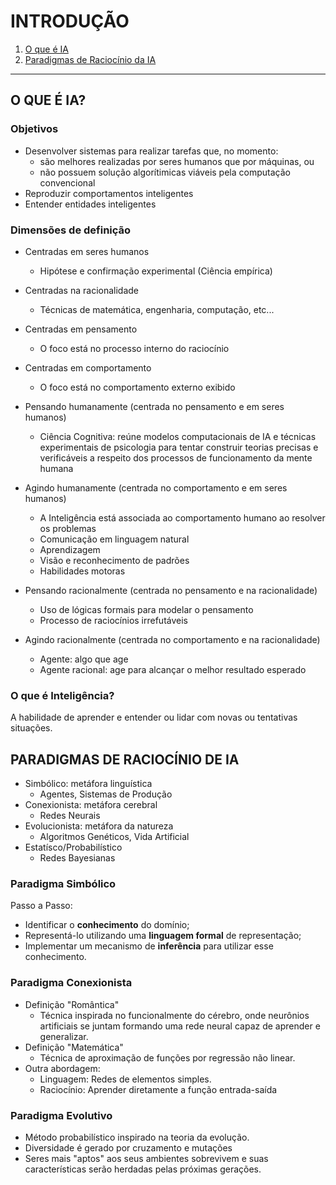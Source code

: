 # INTRODUÇÃO

1. [O que é IA](#o-que-é-ia)
2. [Paradigmas de Raciocínio da IA](#paradigmas-de-raciocínio-da-ia)

---

## O QUE É IA?

### Objetivos
- Desenvolver sistemas para realizar tarefas que, no momento:
    - são melhores realizadas por seres humanos que por máquinas, ou
    - não possuem solução algorítimicas viáveis pela computação convencional
- Reproduzir comportamentos inteligentes
- Entender entidades inteligentes

### Dimensões de definição
- Centradas em seres humanos
    - Hipótese e confirmação experimental (Ciência empírica)
- Centradas na racionalidade
    - Técnicas de matemática, engenharia, computação, etc...
- Centradas em pensamento
    - O foco está no processo interno do raciocínio
- Centradas em comportamento
    - O foco está no comportamento externo exibido

- Pensando humanamente (centrada no pensamento e em seres humanos)
    - Ciência Cognitiva: reúne modelos computacionais de IA e técnicas experimentais de psicologia para tentar construir teorias precisas e verificáveis a respeito dos processos de funcionamento da mente humana
- Agindo humanamente (centrada no comportamento e em seres humanos)
    - A Inteligência está associada ao comportamento humano ao resolver os problemas
    - Comunicação em linguagem natural
    - Aprendizagem
    - Visão e reconhecimento de padrões
    - Habilidades motoras
- Pensando racionalmente (centrada no pensamento e na racionalidade)
    - Uso de lógicas formais para modelar o pensamento
    - Processo de raciocínios irrefutáveis
- Agindo racionalmente (centrada no comportamento e na racionalidade)
    - Agente: algo que age
    - Agente racional: age para alcançar o melhor resultado esperado

### O que é Inteligência?
A habilidade de aprender e entender ou lidar com novas ou tentativas situações.

## PARADIGMAS DE RACIOCÍNIO DE IA
- Simbólico: metáfora linguística
  - Agentes, Sistemas de Produção
- Conexionista: metáfora cerebral
  - Redes Neurais
- Evolucionista: metáfora da natureza
  - Algoritmos Genéticos, Vida Artificial
- Estatísco/Probabilístico
  - Redes Bayesianas

### Paradigma Simbólico
Passo a Passo:
- Identificar o **conhecimento** do domínio;
- Representá-lo utilizando uma **linguagem formal** de representação;
- Implementar um mecanismo de **inferência** para utilizar esse conhecimento.

### Paradigma Conexionista
- Definição "Romântica"
    - Técnica inspirada no funcionalmente do cérebro, onde neurônios artificiais se juntam formando uma rede neural capaz de aprender e generalizar.
- Definição "Matemática"
    - Técnica de aproximação de funções por regressão não linear.
- Outra abordagem:
    - Linguagem: Redes de elementos simples.
    - Raciocínio: Aprender diretamente a função entrada-saída

### Paradigma Evolutivo
- Método probabilístico inspirado na teoria da evolução.
- Diversidade é gerado por cruzamento e mutações
- Seres mais "aptos" aos seus ambientes sobrevivem e suas características serão herdadas pelas próximas gerações.
